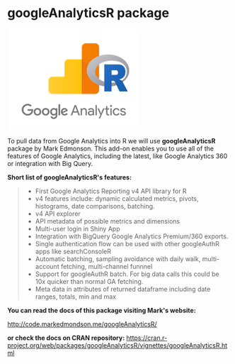 # googleAnalyticsR package

![](/assets/gar_logo.png)

To pull data from Google Analytics into R we will use **googleAnalyticsR** package by Mark Edmonson. This add-on enables you to use all of the features of Google Analytics, including the latest, like Google Analytics 360 or integration with Big Query.

**Short list of googleAnalyticsR's features:**

> * First Google Analytics Reporting v4 API library for R
> * v4 features include: dynamic calculated metrics, pivots, histograms, date comparisons, batching.
> * v4 API explorer
> * API metadata of possible metrics and dimensions
> * Multi-user login in Shiny App
> * Integration with BigQuery Google Analytics Premium\/360 exports.
> * Single authentication flow can be used with other googleAuthR apps like searchConsoleR
> * Automatic batching, sampling avoidance with daily walk, multi-account fetching, multi-channel funnnel
> * Support for googleAuthR batch. For big data calls this could be 10x quicker than normal GA fetching.
> * Meta data in attributes of returned dataframe including date ranges, totals, min and max

**You can read the docs of this package visiting Mark's website:**

[http:\/\/code.markedmondson.me\/googleAnalyticsR\/](http://code.markedmondson.me/googleAnalyticsR/)

**or check the docs on CRAN repository:**
[https:\/\/cran.r-project.org\/web\/packages\/googleAnalyticsR\/vignettes\/googleAnalyticsR.html](https://cran.r-project.org/web/packages/googleAnalyticsR/vignettes/googleAnalyticsR.html)

